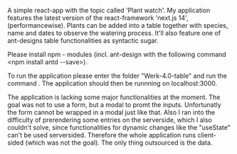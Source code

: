 A simple react-app with the topic called 'Plant watch'. My application features the latest version of the react-framework 'next.js 14', (performancewise).  Plants can be added into a table together with species, name and dates to observe the watering process. It'll also feature one of ant-designs table functionalities as syntactic sugar.


Please install npm - modules (incl. ant-design with the following command <npm install antd --save>).

To run the application please enter the folder "Werk-4.0-table" and run the command <npm run dev>.  The application should then be runnning on localhost:3000.

The application is lacking some major functionalities at the moment. The goal was not to use a form, but a modal to promt the inputs. Unfortunatly the form cannot be wrapped in a modal just like that. Also I ran into the difficulty of prerendering some entries on the serverside, which I also couldn't solve, since functionalities for dynamic changes like the "useState" can't be used serversided. Therefore the whole application runs client-sided (which was not the goal). The only thing outsourced is the data.
